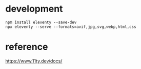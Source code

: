 # development

```
npm install eleventy --save-dev
npx eleventy --serve --formats=avif,jpg,svg,webp,html,css
```

# reference

https://www.11ty.dev/docs/

